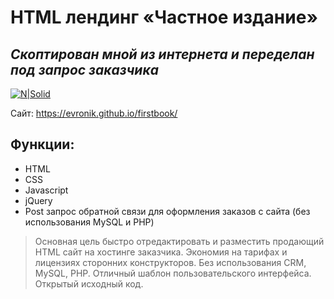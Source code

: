 # HTML лендинг «Частное издание»
## _Скоптирован мной из интернета и переделан под запрос заказчика_  

[![N|Solid](https://evronik.github.io/firstbook/firstbook.jpg)](https://evronik.github.io/firstbook/)

Сайт: https://evronik.github.io/firstbook/

## Функции:

- HTML
- CSS
- Javascript
- jQuery
- Post запрос обратной связи для оформления заказов с сайта (без использования MySQL и PHP)

> Основная цель быстро отредактировать и разместить продающий HTML сайт на хостинге заказчика.
> Экономия на тарифах и лицензиях сторонних конструкторов.
> Без использования CRM, MySQL, PHP.
> Отличный шаблон пользовательского интерфейса.
> Открытый исходный код.
